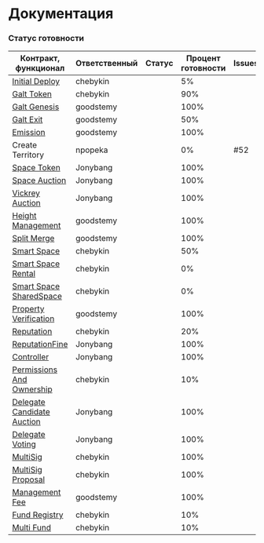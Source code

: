 # Документация

### Статус готовности

| Контракт, функционал | Ответственный | Cтатус | Процент готовности | Issues |
| ----- | ----- | ----- | ----- | ----- |
| [Initial Deploy](../ru/InitialDeploy.md) | chebykin |  | 5% |  |
| [Galt Token](../ru/contracts/GaltToken.md) | chebykin |  | 90% |  |
| [Galt Genesis](../ru/contracts/GaltGenesis.md) | goodstemy |  | 100% |  |
| [Galt Exit](../ru/GaltExit.md) | goodstemy |  | 50% |  |
| [Emission](../ru/contracts/Emission.md) | goodstemy |  | 100% |  |
| Create Territory | npopeka |  | 0% | #52 |
| [Space Token](../ru/contracts/SpaceToken.md) | Jonybang |  | 100% |  |
| [Space Auction](../ru/contracts/SpaceAuction.md) | Jonybang |  | 100% |  |
| [Vickrey Auction](../ru/contacts/VickreyAuction.md) | Jonybang |  | 100% |  |
| [Height Management](../ru/HeightManagement.md) | goodstemy |  | 100% |  |
| [Split Merge](../ru/SplitMerge.md) | goodstemy |  | 100% |  |
| [Smart Space](../ru/contracts/SmartSpace.md) | chebykin |  | 50% |  |
| [Smart Space Rental](../ru/contracts/3rd-party/SmartSpaceRental.md) | chebykin |  | 0% |  |
| [Smart Space SharedSpace](../ru/contracts/3rd-party/SmartSpaceSharedSpace.md) | chebykin |  | 0% |  |
| [Property Verification](../ru/PropertyVerification.md) | goodstemy |  | 100% |  |
| [Reputation](../ru/Reputation.md) | chebykin |  | 20% |  |
| [ReputationFine](../ru/ReputationFine.md) | Jonybang |  | 100% |  |
| [Controller](../ru/contracts/Controller.md) | Jonybang |  | 100% |  |
| [Permissions And Ownership](../ru/PermissionsAndOwnership.md) | chebykin |  | 10% |  |
| [Delegate Candidate Auction](../ru/contracts/DelegateCandidateAuction.md) | Jonybang |  | 100% |  |
| [Delegate Voting](../ru/contracts/DelegateVoting.md) | Jonybang |  | 100% |  |
| [MultiSig](../ru/contracts/MultiSig.md) | chebykin |  | 100% |  |
| [MultiSig Proposal](../ru/contracts/MultiSigProposal.md) | chebykin |  | 100% |  |
| [Management Fee](../ru/contracts/ManagementFee.md) | goodstemy |  | 100% |  |
| [Fund Registry](../ru/FundRegistry.md) | chebykin |  | 10% |  |
| [Multi Fund](../ru/MultiFund.md) | chebykin |  | 10% |  |